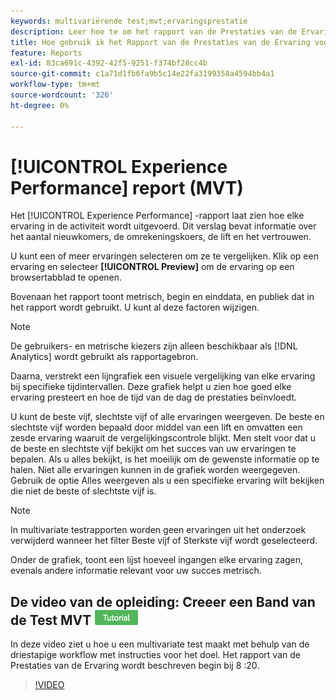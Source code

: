 ```yaml
---
keywords: multivariërende test;mvt;ervaringsprestatie
description: Leer hoe te om het rapport van de Prestaties van de Ervaring voor Adobe  [!DNL Target]  Begeleidende activiteiten te gebruiken die tonen hoe elke ervaring in de activiteit uitvoert.
title: Hoe gebruik ik het Rapport van de Prestaties van de Ervaring voor Multivariate Tests?
feature: Reports
exl-id: 83ca691c-4392-42f5-9251-f374bf28cc4b
source-git-commit: c1a71d1fb6fa9b5c14e22fa3199358a4594bb4a1
workflow-type: tm+mt
source-wordcount: '326'
ht-degree: 0%

---
```


# [!UICONTROL Experience Performance] report (MVT)

Het [!UICONTROL Experience Performance] -rapport laat zien hoe elke ervaring in de activiteit wordt uitgevoerd. Dit verslag bevat informatie over het aantal nieuwkomers, de omrekeningskoers, de lift en het vertrouwen.

U kunt een of meer ervaringen selecteren om ze te vergelijken. Klik op een ervaring en selecteer **[!UICONTROL Preview]** om de ervaring op een browsertabblad te openen.

Bovenaan het rapport toont metrisch, begin en einddata, en publiek dat in het rapport wordt gebruikt. U kunt al deze factoren wijzigen.

>[!NOTE]
>
>De gebruikers- en metrische kiezers zijn alleen beschikbaar als [!DNL Analytics] wordt gebruikt als rapportagebron.

Daarna, verstrekt een lijngrafiek een visuele vergelijking van elke ervaring bij specifieke tijdintervallen. Deze grafiek helpt u zien hoe goed elke ervaring presteert en hoe de tijd van de dag de prestaties beïnvloedt.

U kunt de beste vijf, slechtste vijf of alle ervaringen weergeven. De beste en slechtste vijf worden bepaald door middel van een lift en omvatten een zesde ervaring waaruit de vergelijkingscontrole blijkt. Men stelt voor dat u de beste en slechtste vijf bekijkt om het succes van uw ervaringen te bepalen. Als u alles bekijkt, is het moeilijk om de gewenste informatie op te halen. Niet alle ervaringen kunnen in de grafiek worden weergegeven. Gebruik de optie Alles weergeven als u een specifieke ervaring wilt bekijken die niet de beste of slechtste vijf is.

>[!NOTE]
>
>In multivariate testrapporten worden geen ervaringen uit het onderzoek verwijderd wanneer het filter Beste vijf of Sterkste vijf wordt geselecteerd.

Onder de grafiek, toont een lijst hoeveel ingangen elke ervaring zagen, evenals andere informatie relevant voor uw succes metrisch.

## De video van de opleiding: Creeer een Band van de Test MVT ![ Zelfstudie ](/help/main/assets/tutorial.png)

In deze video ziet u hoe u een multivariate test maakt met behulp van de driestapige workflow met instructies voor het doel. Het rapport van de Prestaties van de Ervaring wordt beschreven begin bij 8 :20.

>[!VIDEO](https://video.tv.adobe.com/v/17395)
